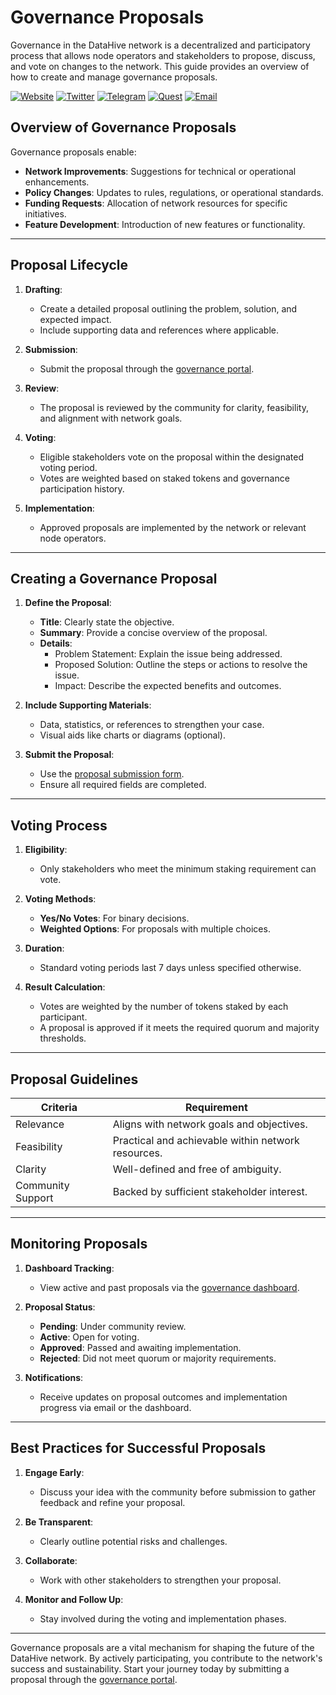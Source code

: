 # Governance Proposals

Governance in the DataHive network is a decentralized and participatory process that allows node operators and stakeholders to propose, discuss, and vote on changes to the network. This guide provides an overview of how to create and manage governance proposals.

[![Website](https://img.shields.io/badge/Register-DataHive_Nodes-blue)](https://www.datahive.network/nodes)
[![Twitter](https://img.shields.io/badge/Twitter-DataHive-blue)](https://x.com/getdatahive)
[![Telegram](https://img.shields.io/badge/Telegram-DataHive-blue)](https://t.me/datahiveofficial)
[![Quest](https://img.shields.io/badge/Quest-DataHive-blue)](https://quest.intract.io/project/datahive-h_lpnt)
[![Email](https://img.shields.io/badge/Email-team@datahive.network-blue)](mailto:team@datahive.network)

## Overview of Governance Proposals

Governance proposals enable:
- **Network Improvements**: Suggestions for technical or operational enhancements.
- **Policy Changes**: Updates to rules, regulations, or operational standards.
- **Funding Requests**: Allocation of network resources for specific initiatives.
- **Feature Development**: Introduction of new features or functionality.

---

## Proposal Lifecycle

1. **Drafting**:
   - Create a detailed proposal outlining the problem, solution, and expected impact.
   - Include supporting data and references where applicable.

2. **Submission**:
   - Submit the proposal through the [governance portal](https://www.datahive.network/nodes).

3. **Review**:
   - The proposal is reviewed by the community for clarity, feasibility, and alignment with network goals.

4. **Voting**:
   - Eligible stakeholders vote on the proposal within the designated voting period.
   - Votes are weighted based on staked tokens and governance participation history.

5. **Implementation**:
   - Approved proposals are implemented by the network or relevant node operators.

---

## Creating a Governance Proposal

1. **Define the Proposal**:
   - **Title**: Clearly state the objective.
   - **Summary**: Provide a concise overview of the proposal.
   - **Details**:
     - Problem Statement: Explain the issue being addressed.
     - Proposed Solution: Outline the steps or actions to resolve the issue.
     - Impact: Describe the expected benefits and outcomes.

2. **Include Supporting Materials**:
   - Data, statistics, or references to strengthen your case.
   - Visual aids like charts or diagrams (optional).

3. **Submit the Proposal**:
   - Use the [proposal submission form](https://www.datahive.network/nodes).
   - Ensure all required fields are completed.

---

## Voting Process

1. **Eligibility**:
   - Only stakeholders who meet the minimum staking requirement can vote.

2. **Voting Methods**:
   - **Yes/No Votes**: For binary decisions.
   - **Weighted Options**: For proposals with multiple choices.

3. **Duration**:
   - Standard voting periods last 7 days unless specified otherwise.

4. **Result Calculation**:
   - Votes are weighted by the number of tokens staked by each participant.
   - A proposal is approved if it meets the required quorum and majority thresholds.

---

## Proposal Guidelines

| **Criteria**               | **Requirement**                                      |
|----------------------------|----------------------------------------------------|
| Relevance                  | Aligns with network goals and objectives.          |
| Feasibility                | Practical and achievable within network resources. |
| Clarity                    | Well-defined and free of ambiguity.                |
| Community Support          | Backed by sufficient stakeholder interest.         |

---

## Monitoring Proposals

1. **Dashboard Tracking**:
   - View active and past proposals via the [governance dashboard](https://www.datahive.network/governance/nodes).

2. **Proposal Status**:
   - **Pending**: Under community review.
   - **Active**: Open for voting.
   - **Approved**: Passed and awaiting implementation.
   - **Rejected**: Did not meet quorum or majority requirements.

3. **Notifications**:
   - Receive updates on proposal outcomes and implementation progress via email or the dashboard.

---

## Best Practices for Successful Proposals

1. **Engage Early**:
   - Discuss your idea with the community before submission to gather feedback and refine your proposal.

2. **Be Transparent**:
   - Clearly outline potential risks and challenges.

3. **Collaborate**:
   - Work with other stakeholders to strengthen your proposal.

4. **Monitor and Follow Up**:
   - Stay involved during the voting and implementation phases.



---

Governance proposals are a vital mechanism for shaping the future of the DataHive network. By actively participating, you contribute to the network's success and sustainability. Start your journey today by submitting a proposal through the [governance portal](https://www.datahive.network/governance).
